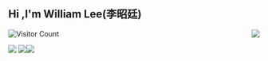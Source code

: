 ## Hi ,I'm William Lee(李昭廷)

<img align="right" src="https://github-readme-stats.vercel.app/api?username=xmcy0011&show_icons=true&icon_color=CE1D2D&text_color=718096&bg_color=ffffff&hide_title=true" />

![Visitor Count](https://profile-counter.glitch.me/William-Lee-28/count.svg)

![](https://github-readme-activity-graph.cyclic.app/graph?username=William-Lee-28&theme=dracula)
![](https://img.shields.io/badge/Java-ED8B00?style=for-the-badge&logo=openjdk&logoColor=white)![](https://img.shields.io/badge/Python-3776AB?style=for-the-badge&logo=python&logoColor=white)


<!--
**William-lee-28/William-lee-28** is a ✨ _special_ ✨ repository because its `README.md` (this file) appears on your GitHub profile.

Here are some ideas to get you started:

- 🔭 I’m currently working on ...
- 🌱 I’m currently learning ...
- 👯 I’m looking to collaborate on ...
- 🤔 I’m looking for help with ...
- 💬 Ask me about ...
- 📫 How to reach me: ...
- 😄 Pronouns: ...
- ⚡ Fun fact: ...



-->
